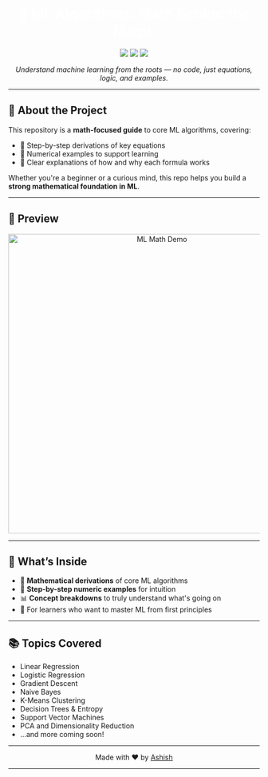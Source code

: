 <h1 align="center" style="color:white;">🧠 ML Algorithms: Math Behind the Magic</h1>

<p align="center">
  <img src="https://img.shields.io/badge/focus-Math%20%26%20ML-blueviolet?style=for-the-badge" />
  <img src="https://img.shields.io/badge/format-Markdown-lightgrey?style=for-the-badge" />
  <img src="https://img.shields.io/badge/status-Active-brightgreen?style=for-the-badge" />
</p>

<p align="center">
  <i>Understand machine learning from the roots — no code, just equations, logic, and examples.</i>
</p>

---

## 📘 About the Project

This repository is a **math-focused guide** to core ML algorithms, covering:

- 📐 Step-by-step derivations of key equations  
- 🔢 Numerical examples to support learning  
- 🧠 Clear explanations of how and why each formula works

Whether you're a beginner or a curious mind, this repo helps you build a **strong mathematical foundation in ML**.

---

## 🌌 Preview

<p align="center">
  <img src="https://your-preview-gif-or-image-link.gif" alt="ML Math Demo" width="600"/>
</p>

---


## 🧾 What’s Inside

- 📐 **Mathematical derivations** of core ML algorithms  
- 🔢 **Step-by-step numeric examples** for intuition  
- 📊 **Concept breakdowns** to truly understand what's going on  
- 🧠 For learners who want to master ML from first principles


---

## 📚 Topics Covered

- Linear Regression  
- Logistic Regression  
- Gradient Descent  
- Naive Bayes  
- K-Means Clustering  
- Decision Trees & Entropy  
- Support Vector Machines  
- PCA and Dimensionality Reduction  
- ...and more coming soon!


---

<p align="center">
  Made with ❤️ by <a href="https://github.com/AshishAanand">Ashish</a>
</p>

---
